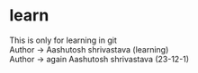 # learn
This is only for learning in git 
<br>
Author -> Aashutosh shrivastava (learning)
<br>
Author -> again Aashutosh shrivastava (23-12-1)

